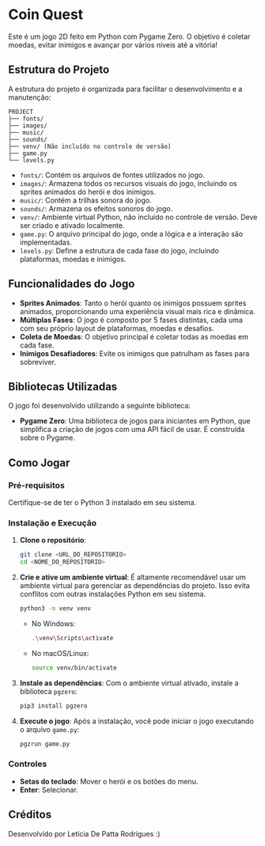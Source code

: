 # Coin Quest

Este é um jogo 2D feito em Python com Pygame Zero.
O objetivo é coletar moedas, evitar inimigos e avançar por vários níveis até a vitória!

## Estrutura do Projeto

A estrutura do projeto é organizada para facilitar o desenvolvimento e a manutenção:

```
PROJECT
├── fonts/
├── images/
├── music/
├── sounds/
├── venv/ (Não incluído no controle de versão)
├── game.py
└── levels.py
```

- `fonts/`: Contém os arquivos de fontes utilizados no jogo.
- `images/`: Armazena todos os recursos visuais do jogo, incluindo os sprites animados do herói e dos inimigos.
- `music/`: Contém a trilhas sonora do jogo.
- `sounds/`: Armazena os efeitos sonoros do jogo.
- `venv/`: Ambiente virtual Python, não incluído no controle de versão. Deve ser criado e ativado localmente.
- `game.py`: O arquivo principal do jogo, onde a lógica e a interação são implementadas.
- `levels.py`: Define a estrutura de cada fase do jogo, incluindo plataformas, moedas e inimigos.

## Funcionalidades do Jogo

- **Sprites Animados**: Tanto o herói quanto os inimigos possuem sprites animados, proporcionando uma experiência visual mais rica e dinâmica.
- **Múltiplas Fases**: O jogo é composto por 5 fases distintas, cada uma com seu próprio layout de plataformas, moedas e desafios.
- **Coleta de Moedas**: O objetivo principal é coletar todas as moedas em cada fase.
- **Inimigos Desafiadores**: Evite os inimigos que patrulham as fases para sobreviver.

## Bibliotecas Utilizadas

O jogo foi desenvolvido utilizando a seguinte biblioteca:

- **Pygame Zero**: Uma biblioteca de jogos para iniciantes em Python, que simplifica a criação de jogos com uma API fácil de usar. É construída sobre o Pygame.

## Como Jogar

### Pré-requisitos

Certifique-se de ter o Python 3 instalado em seu sistema.

### Instalação e Execução

1. **Clone o repositório**:
   ```bash
   git clone <URL_DO_REPOSITORIO>
   cd <NOME_DO_REPOSITORIO>
   ```

2. **Crie e ative um ambiente virtual**:
   É altamente recomendável usar um ambiente virtual para gerenciar as dependências do projeto. Isso evita conflitos com outras instalações Python em seu sistema.

   ```bash
   python3 -m venv venv
   ```

   - No Windows:
     ```bash
     .\venv\Scripts\activate
     ```
   - No macOS/Linux:
     ```bash
     source venv/bin/activate
     ```

3. **Instale as dependências**:
   Com o ambiente virtual ativado, instale a biblioteca `pgzero`:

   ```bash
   pip3 install pgzero
   ```

4. **Execute o jogo**:
   Após a instalação, você pode iniciar o jogo executando o arquivo `game.py`:

   ```bash
   pgzrun game.py
   ```

### Controles

- **Setas do teclado**: Mover o herói e os botões do menu.
- **Enter**: Selecionar.

## Créditos

Desenvolvido por Letícia De Patta Rodrigues :)


